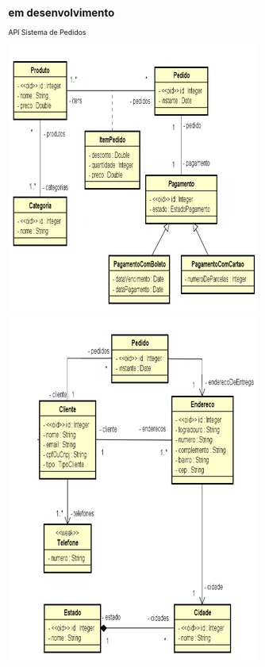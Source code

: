 ## em desenvolvimento

API Sistema de Pedidos

<p align="center">
        <a href="https://www.linkedin.com/in/all-an/">
        <img align="center" width="830" height="540"  src="/img/diagrama-de-classes-parte1.png" />
</a>
</p>

<p align="center">
        <a href="https://www.linkedin.com/in/all-an/">
        <img align="center" width="782" height="691"  src="/img/diagrama-de-classes-parte2.png" />
</a>
</p>

